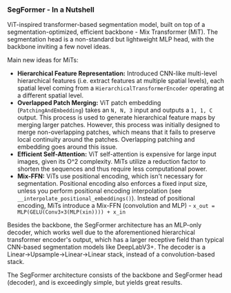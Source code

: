 ### SegFormer - In a Nutshell

ViT-inspired transformer-based segmentation model, built on top of a segmentation-optimized, efficient backbone - Mix Transformer (MiT).
The segmentation head is a non-standard but lightweight MLP head, with the backbone inviting a few novel ideas.

Main new ideas for MiTs:

- **Hierarchical Feature Representation:** Introduced CNN-like multi-level hierarchical features (i.e. extract features at multiple spatial levels), each spatial level coming from a `HierarchicalTransformerEncoder` operating at a different spatial level.
- **Overlapped Patch Merging:** ViT patch embedding (`PatchingAndEmbedding`) takes an `N, N, 3` input and outputs a `1, 1, C` output. This process is used to generate hierarchical feature maps by merging larger patches. However, this process was initially designed to merge non-overlapping patches, which means that it fails to preserve local continuity around the patches. Overlapping patching and embedding goes around this issue.
- **Efficient Self-Attention:** ViT self-attention is expensive for large input images, given its O^2 complexity. MiTs utilize a reduction factor to shorten the sequences and thus require less computational power.
- **Mix-FFN:** ViTs use positional encoding, which isn't necessary for segmentation. Positional encoding also enforces a fixed input size, unless you perform positional encoding interpolation (see `__interpolate_positional_embeddings()`). Instead of positional encoding, MiTs introduce a Mix-FFN (convolution and MLP) - `x_out = MLP(GELU(Conv3×3(MLP(xin)))) + x_in`

Besides the backbone, the SegFormer architecture has an MLP-only decoder, which works well due to the aforementioned hierarchical transformer encoder's output, which has a larger receptive field than typical CNN-based segmentation models like DeepLabV3+.
The decoder is a Linear->Upsample->Linear->Linear stack, instead of a convolution-based stack.

The SegFormer architecture consists of the backbone and SegFormer head (decoder), and is exceedingly simple, but yields great results.